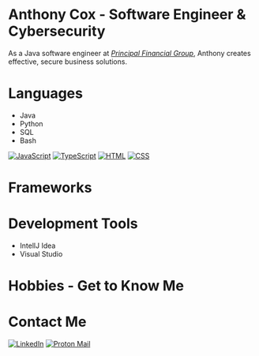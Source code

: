 # Anthony Cox - Software Engineer & Cybersecurity
As a Java software engineer at [*Principal Financial Group*](https://www.principal.com/), Anthony creates effective, secure business solutions.

# Languages
- Java
- Python
- SQL
- Bash

[![JavaScript](https://img.shields.io/badge/JavaScript-323330?style=for-the-badge&logo=javascript&logoColor=F7DF1E "JavaScript")](https://developer.mozilla.org/en-US/docs/Web/JavaScript)
[![TypeScript](https://img.shields.io/badge/TypeScript-007ACC?style=for-the-badge&logo=typescript&logoColor=white "TypeScript")](https://www.typescriptlang.org/)
[![HTML](https://img.shields.io/badge/HTML-E34F26?style=for-the-badge&logo=html5&logoColor=white)](https://developer.mozilla.org/en-US/docs/Web/HTML)
[![CSS](https://img.shields.io/badge/CSS-1572B6?style=for-the-badge&logo=css3&logoColor=white)](https://developer.mozilla.org/en-US/docs/Web/CSS)

# Frameworks

# Development Tools
- IntellJ Idea
- Visual Studio

# Hobbies - Get to Know Me

# Contact Me
[![LinkedIn](https://img.shields.io/badge/linkedin-%230077B5.svg?&style=for-the-badge&logo=linkedin&logoColor=white)](https://www.linkedin.com/in/ethan-r-cox/)
[![Proton Mail](https://img.shields.io/badge/Proton%20Mail-6D4AFF?style=for-the-badgelogo=protonmail&logoColor=fff)]((mailto:anthonycxx@protonmail.com))
